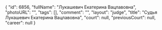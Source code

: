 {
    "id": 6856,
    "fullName": "Лукашевич Екатерина Вацлавовна",
    "photoURL": "",
    "tags": [],
    "comment": "",
    "layout": "judge",
    "title": "Судья Лукашевич Екатерина Вацлавовна",
    "court": null,
    "previousCourt": null,
    "career": null
}